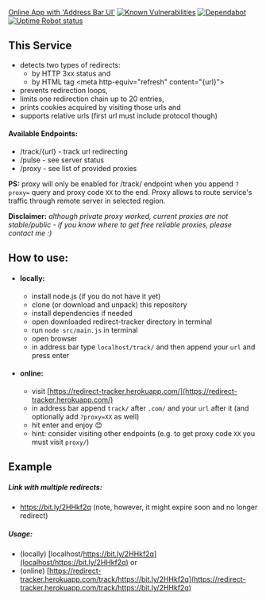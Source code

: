 [Online App with 'Address Bar UI'](https://redirect-tracker.herokuapp.com/)
[![Known Vulnerabilities](https://snyk.io/test/github/mykelangelo/redirect-tracker/badge.svg?targetFile=package.json)](https://snyk.io/test/github/mykelangelo/redirect-tracker?targetFile=package.json)
[![Dependabot](https://api.dependabot.com/badges/status?host=github&repo=mykelangelo/redirect-tracker)](https://dependabot.com)
[![Uptime Robot status](https://img.shields.io/uptimerobot/status/m782778115-57149be7fcb265ad179ce587.svg)](https://stats.uptimerobot.com/LP5Q8CZZy)

## This Service 
- detects two types of redirects: 
  - by HTTP 3xx status and 
  - by HTML tag \<meta http-equiv="refresh" content="{url}">
- prevents redirection loops, 
- limits one redirection chain up to 20 entries,
- prints cookies acquired by visiting those urls and
- supports relative urls (first url must include protocol though)

#### Available Endpoints:
 - /track/{url} - track url redirecting
 - /pulse - see server status
 - /proxy - see list of provided proxies 

__PS:__ proxy will only be enabled for /track/ endpoint when you append `?proxy=` query and proxy code `XX` to the end.
Proxy allows to route service's traffic through remote server in selected region.
 
__Disclaimer:__ _although private proxy worked, current proxies are not stable/public - if you know where to get free reliable proxies, please contact me :)_


## How to use:
 - #### locally:    
    - install node.js (if you do not have it yet)
    - clone (or download and unpack) this repository
    - install dependencies if needed
    - open downloaded redirect-tracker directory in terminal
    - run `node src/main.js` in terminal
    - open browser
    - in address bar type `localhost/track/` and then append your `url` and press enter
 - #### online:
    - visit [https://redirect-tracker.herokuapp.com/](https://redirect-tracker.herokuapp.com/)
    - in address bar append `track/` after `.com/` and your `url` after it (and optionally add `?proxy=XX` as well)
    - hit enter and enjoy 😊
    - hint: consider visiting other endpoints (e.g. to get proxy code `XX` you must visit `proxy/`) 


## Example

##### Link with multiple redirects: 
- https://bit.ly/2HHkf2q (note, however, it might expire soon and no longer redirect)

##### Usage: 
- (locally) [localhost/https://bit.ly/2HHkf2q](localhost/https://bit.ly/2HHkf2q) or
- (online) [https://redirect-tracker.herokuapp.com/track/https://bit.ly/2HHkf2q](https://redirect-tracker.herokuapp.com/track/https://bit.ly/2HHkf2q)

